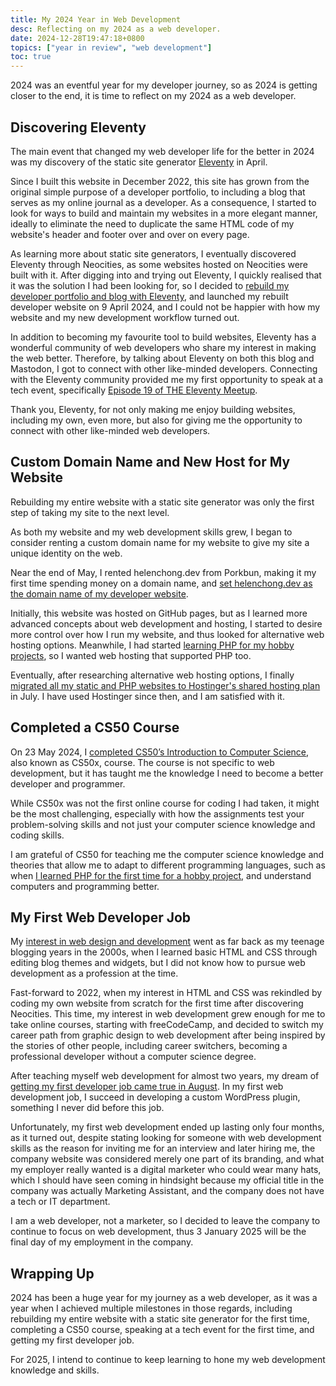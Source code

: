 ```yaml
---
title: My 2024 Year in Web Development
desc: Reflecting on my 2024 as a web developer.
date: 2024-12-28T19:47:18+0800
topics: ["year in review", "web development"]
toc: true
---
```


2024 was an eventful year for my developer journey, so as 2024 is getting closer to the end, it is time to reflect on my 2024 as a web developer.

## Discovering Eleventy

The main event that changed my web developer life for the better in 2024 was my discovery of the static site generator [Eleventy](https://www.11ty.dev/) in April.

Since I built this website in December 2022, this site has grown from the original simple purpose of a developer portfolio, to including a blog that serves as my online journal as a developer. As a consequence, I started to look for ways to build and maintain my websites in a more elegant manner, ideally to eliminate the need to duplicate the same HTML code of my website's header and footer over and over on every page.

As learning more about static site generators, I eventually discovered Eleventy through Neocities, as some websites hosted on Neocities were built with it. After digging into and trying out Eleventy, I quickly realised that it was the solution I had been looking for, so I decided to [rebuild my developer portfolio and blog with Eleventy](2024-04-11-rebuilding-my-developer-portfolio-with-eleventy.md), and launched my rebuilt developer website on 9 April 2024, and I could not be happier with how my website and my new development workflow turned out.

In addition to becoming my favourite tool to build websites, Eleventy has a wonderful community of web developers who share my interest in making the web better. Therefore, by talking about Eleventy on both this blog and Mastodon, I got to connect with other like-minded developers. Connecting with the Eleventy community provided me my first opportunity to speak at a tech event, specifically [Episode 19 of THE Eleventy Meetup](2024-09-27-eleventy-meetup-19-first-talk.md).

Thank you, Eleventy, for not only making me enjoy building websites, including my own, even more, but also for giving me the opportunity to connect with other like-minded web developers.

## Custom Domain Name and New Host for My Website

Rebuilding my entire website with a static site generator was only the first step of taking my site to the next level.

As both my website and my web development skills grew, I began to consider renting a custom domain name for my website to give my site a unique identity on the web.

Near the end of May, I rented helenchong.dev from Porkbun, making it my first time spending money on a domain name, and [set helenchong.dev as the domain name of my developer website](2024-05-29-custom-domain-name-helenchong-dev.md).

Initially, this website was hosted on GitHub pages, but as I learned more advanced concepts about web development and hosting, I started to desire more control over how I run my website, and thus looked for alternative web hosting options. Meanwhile, I had started [learning PHP for my hobby projects](2024-07-08-dipping-my-toes-in-php-for-my-hobby-project.md), so I wanted web hosting that supported PHP too.

Eventually, after researching alternative web hosting options, I finally [migrated all my static and PHP websites to Hostinger's shared hosting plan](2024-07-31-migrating-to-hostinger.md) in July. I have used Hostinger since then, and I am satisfied with it.


## Completed a CS50 Course

On 23 May 2024, I [completed CS50’s Introduction to Computer Science](2024-05-27-cs50x-course-completed.md), also known as CS50x, course. The course is not specific to web development, but it has taught me the knowledge I need to become a better developer and programmer.

While CS50x was not the first online course for coding I had taken, it might be the most challenging, especially with how the assignments test your problem-solving skills and not just your computer science knowledge and coding skills.

I am grateful of CS50 for teaching me the computer science knowledge and theories that allow me to adapt to different programming languages, such as when [I learned PHP for the first time for a hobby project](2024-07-08-dipping-my-toes-in-php-for-my-hobby-project.md), and understand computers and programming better.

## My First Web Developer Job

My [interest in web design and development](2024-11-05-my-web-dev-design-origin-story.md) went as far back as my teenage blogging years in the 2000s, when I learned basic HTML and CSS through editing blog themes and widgets, but I did not know how to pursue web development as a profession at the time.

Fast-forward to 2022, when my interest in HTML and CSS was rekindled by coding my own website from scratch for the first time after discovering Neocities. This time, my interest in web development grew enough for me to take online courses, starting with freeCodeCamp, and decided to switch my career path from graphic design to web development after being inspired by the stories of other people, including career switchers, becoming a professional developer without a computer science degree.

After teaching myself web development for almost two years, my dream of [getting my first developer job came true in August](2024-08-16-got-my-first-developer-job.md). In my first web development job, I succeed in developing a custom WordPress plugin, something I never did before this job.

Unfortunately, my first web development ended up lasting only four months, as it turned out, despite stating looking for someone with web development skills as the reason for inviting me for an interview and later hiring me, the company website was considered merely one part of its branding, and what my employer really wanted is a digital marketer who could wear many hats, which I should have seen coming in hindsight because my official title in the company was actually Marketing Assistant, and the company does not have a tech or IT department.

I am a web developer, not a marketer, so I decided to leave the company to continue to focus on web development, thus 3 January 2025 will be the final day of my employment in the company.

## Wrapping Up

2024 has been a huge year for my journey as a web developer, as it was a year when I achieved multiple milestones in those regards, including rebuilding my entire website with a static site generator for the first time, completing a CS50 course, speaking at a tech event for the first time, and getting my first developer job.

For 2025, I intend to continue to keep learning to hone my web development knowledge and skills.
